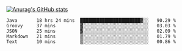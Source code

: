 [![Anurag's GitHub stats](https://github-readme-stats.vercel.app/api?username=sebasphere&count_private=true&theme=tokyonight)](https://github.com/anuraghazra/github-readme-stats)

<!--START_SECTION:waka-->
```text
Java       18 hrs 24 mins  ██████████████████████▓░░   90.29 % 
Groovy     37 mins         ▓░░░░░░░░░░░░░░░░░░░░░░░░   03.03 % 
JSON       25 mins         ▓░░░░░░░░░░░░░░░░░░░░░░░░   02.09 % 
Markdown   21 mins         ▒░░░░░░░░░░░░░░░░░░░░░░░░   01.79 % 
Text       10 mins         ▒░░░░░░░░░░░░░░░░░░░░░░░░   00.86 % 
```
<!--END_SECTION:waka-->
